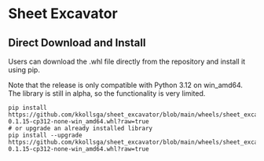 # Sheet Excavator

## Direct Download and Install
Users can download the .whl file directly from the repository and install it using pip.

Note that the release is only compatible with Python 3.12 on win_amd64.
The library is still in alpha, so the functionality is very limited.
```
pip install https://github.com/kkollsga/sheet_excavator/blob/main/wheels/sheet_excavator-0.1.15-cp312-none-win_amd64.whl?raw=true
# or upgrade an already installed library
pip install --upgrade https://github.com/kkollsga/sheet_excavator/blob/main/wheels/sheet_excavator-0.1.15-cp312-none-win_amd64.whl?raw=true
```
